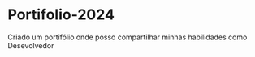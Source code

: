 # Portifolio-2024
Criado um portifólio onde posso compartilhar minhas habilidades como Desevolvedor 
